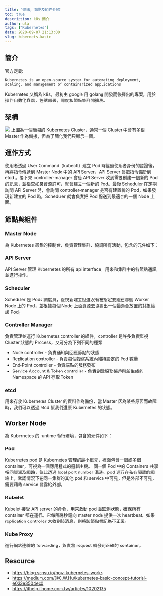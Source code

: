 ```yaml
---
title: '架構, 節點及組件介紹'
toc: true
description: k8s 簡介
author: ula
tags: ["Kubernetes"]
date: 2020-09-07 21:13:00
slug: kubernets-basic
---
```

## 簡介
官方定義:
```
Kubernetes is an open-source system for automating deployment, scaling, and management of containerized applications.
```
<!--more-->
Kubernetes 又稱為 k8s，最初由 google 用 golang 開發而後釋出的專案。用於操作自動化容器，包括部署，調度和節點集群間擴展。

## 架構
![](https://imgur.com/0Innvot.png)
上圖為一個簡易的 Kubernetes Cluster，通常一個 Cluster 中會有多個 Master 作為備援，但為了簡化我們只顯示一個。

## 運作方式
使用者透過 User Command（kubectl）建立 Pod 時經過使用者身份的認證後，再將指令傳遞到 Master Node 中的 API Server，API Server 會把指令備份到 etcd 。接下來 controller-manager 會從 API Server 收到需要創建一個新的 Pod 的訊息，並檢查如果資源許可，就會建立一個新的 Pod。最後 Scheduler 在定期訪問 API Server 時，會詢問 controller-manager 是否有建置新的 Pod，如果發現新建立的 Pod 時，Scheduler 就會負責把 Pod 配送到最適合的一個 Node 上面。

## 節點與組件
### Master Node
為 Kubernetes 叢集的控制台，負責管理集群、協調所有活動，包含的元件如下：
### API Server
API Server 管理 Kubernetes 的所有 api interface，用來和集群中的各節點通訊並進行操作。
### Scheduler
Scheduler 是 Pods 調度員，監視新建立但還沒有被指定要跑在哪個 Worker Node 上的 Pod，並根據每個 Node 上面資源去協調出一個最適合放置的對象給該 Pod。
### Controller Manager
負責管理並運行 Kubernetes controller 的組件，controller 是許多負責監視 Cluster 狀態的 Process，又可分為下列不同的種類
- Node controller - 負責通知與回應節點的狀態
- Replication controller - 負責每個複寫系統內維持設定的 Pod 數量
- End-Point controller - 負責端點的服務發布
- Service Account & Token controller - 負責創建服務帳戶與新生成的 Namespace 的 API 存取 Token
### etcd
用來存放 Kubernetes Cluster 的資料作為備份，當 Master 因為某些原因而故障時，我們可以透過 etcd 幫我們還原 Kubernetes 的狀態。


## Worker Node
為 Kubernetes 的 runtime 執行環境，包含的元件如下：
### Pod
Kubernetes pod 是 Kubernetes 管理的最小單元，裡面包含一個或多個 container，可視為一個應用程式的邏輯主機。 同一個 Pod 中的 Containers 共享相同資源及網路，彼此透過 local port number 溝通。pod 運行在私有隔離的網絡上，默認情況下在同一集群的其他 pod 和 service 中可見，但是外部不可見，需要藉助 service 暴露給外部。
### Kubelet
Kubelet 接受 API server 的命令，用來啟動 pod 並監測狀態，確保所有 container 都在運行。它每隔幾秒鐘向 master node 提供一次 heartbeat。如果 replication controller 未收到該消息，則將該節點標記為不正常。
### Kube Proxy
進行網路連線的 forwarding，負責將 request 轉發到正確的 container。



## Resource
- https://blog.sensu.io/how-kubernetes-works
- https://medium.com/@C.W.Hu/kubernetes-basic-concept-tutorial-e033e3504ec0
- https://ithelp.ithome.com.tw/articles/10202135
